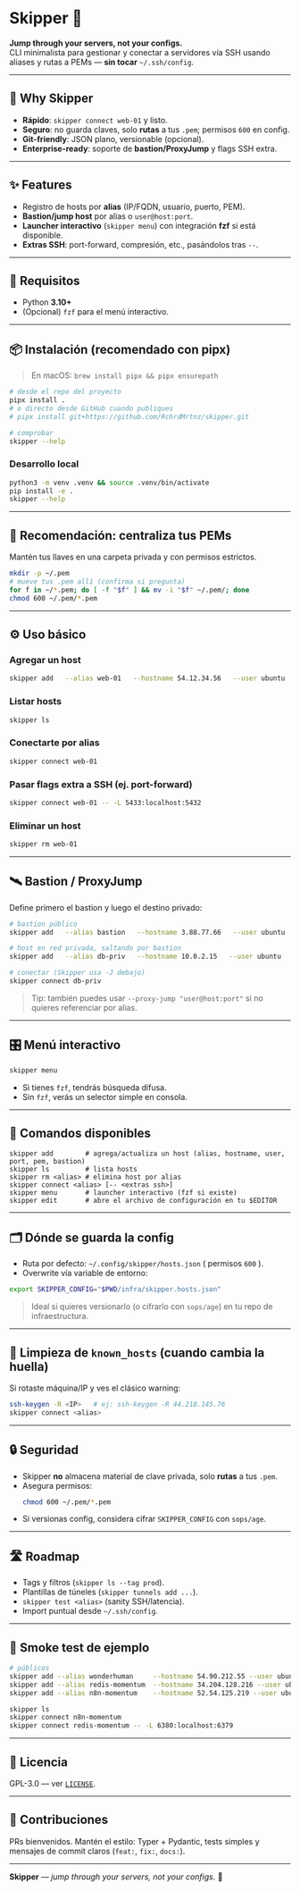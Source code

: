 # Skipper 🛶  
**Jump through your servers, not your configs.**  
CLI minimalista para gestionar y conectar a servidores vía SSH usando aliases y rutas a PEMs — **sin tocar** `~/.ssh/config`.

---

## 🚀 Why Skipper
- **Rápido**: `skipper connect web-01` y listo.
- **Seguro**: no guarda claves, solo **rutas** a tus `.pem`; permisos `600` en config.
- **Git-friendly**: JSON plano, versionable (opcional).
- **Enterprise-ready**: soporte de **bastion/ProxyJump** y flags SSH extra.

---

## ✨ Features
- Registro de hosts por **alias** (IP/FQDN, usuario, puerto, PEM).
- **Bastion/jump host** por alias o `user@host:port`.
- **Launcher interactivo** (`skipper menu`) con integración **fzf** si está disponible.
- **Extras SSH**: port-forward, compresión, etc., pasándolos tras `--`.

---

## 🧩 Requisitos
- Python **3.10+**
- (Opcional) `fzf` para el menú interactivo.

---

## 📦 Instalación (recomendado con pipx)
> En macOS: `brew install pipx && pipx ensurepath`

```bash
# desde el repo del proyecto
pipx install .
# o directo desde GitHub cuando publiques
# pipx install git+https://github.com/RchrdMrtnz/skipper.git

# comprobar
skipper --help
```

### Desarrollo local
```bash
python3 -m venv .venv && source .venv/bin/activate
pip install -e .
skipper --help
```

---

## 🔐 Recomendación: centraliza tus PEMs
Mantén tus llaves en una carpeta privada y con permisos estrictos.

```bash
mkdir -p ~/.pem
# mueve tus .pem allí (confirma si pregunta)
for f in ~/*.pem; do [ -f "$f" ] && mv -i "$f" ~/.pem/; done
chmod 600 ~/.pem/*.pem
```

---

## ⚙️ Uso básico

### Agregar un host
```bash
skipper add   --alias web-01   --hostname 54.12.34.56   --user ubuntu   --pem ~/.pem/web-01.pem
```

### Listar hosts
```bash
skipper ls
```

### Conectarte por alias
```bash
skipper connect web-01
```

### Pasar flags extra a SSH (ej. port-forward)
```bash
skipper connect web-01 -- -L 5433:localhost:5432
```

### Eliminar un host
```bash
skipper rm web-01
```

---

## 🛰️ Bastion / ProxyJump
Define primero el bastion y luego el destino privado:

```bash
# bastion público
skipper add   --alias bastion   --hostname 3.88.77.66   --user ubuntu   --pem ~/.pem/bastion.pem

# host en red privada, saltando por bastion
skipper add   --alias db-priv   --hostname 10.0.2.15   --user ubuntu   --pem ~/.pem/db.pem   --bastion bastion

# conectar (Skipper usa -J debajo)
skipper connect db-priv
```

> Tip: también puedes usar `--proxy-jump "user@host:port"` si no quieres referenciar por alias.

---

## 🎛️ Menú interactivo
```bash
skipper menu
```
- Si tienes `fzf`, tendrás búsqueda difusa.
- Sin `fzf`, verás un selector simple en consola.

---

## 🧰 Comandos disponibles
```text
skipper add        # agrega/actualiza un host (alias, hostname, user, port, pem, bastion)
skipper ls         # lista hosts
skipper rm <alias> # elimina host por alias
skipper connect <alias> [-- <extras ssh>]
skipper menu       # launcher interactivo (fzf si existe)
skipper edit       # abre el archivo de configuración en tu $EDITOR
```

---

## 🗂️ Dónde se guarda la config
- Ruta por defecto: `~/.config/skipper/hosts.json` ( permisos `600` ).
- Overwrite vía variable de entorno:
```bash
export SKIPPER_CONFIG="$PWD/infra/skipper.hosts.json"
```
> Ideal si quieres versionarlo (o cifrarlo con `sops/age`) en tu repo de infraestructura.

---

## 🧹 Limpieza de `known_hosts` (cuando cambia la huella)
Si rotaste máquina/IP y ves el clásico warning:
```bash
ssh-keygen -R <IP>   # ej: ssh-keygen -R 44.218.145.76
skipper connect <alias>
```

---

## 🔒 Seguridad
- Skipper **no** almacena material de clave privada, solo **rutas** a tus `.pem`.
- Asegura permisos:
  ```bash
  chmod 600 ~/.pem/*.pem
  ```
- Si versionas config, considera cifrar `SKIPPER_CONFIG` con `sops/age`.

---

## 🛣️ Roadmap
- Tags y filtros (`skipper ls --tag prod`).
- Plantillas de túneles (`skipper tunnels add ...`).
- `skipper test <alias>` (sanity SSH/latencia).
- Import puntual desde `~/.ssh/config`.

---

## 🧪 Smoke test de ejemplo
```bash
# públicos
skipper add --alias wonderhuman     --hostname 54.90.212.55 --user ubuntu --pem ~/.pem/wonderhuman.pem
skipper add --alias redis-momentum  --hostname 34.204.128.216 --user ubuntu --pem ~/.pem/redismomentum.pem
skipper add --alias n8n-momentum    --hostname 52.54.125.219 --user ubuntu --pem ~/.pem/rmn8n.pem

skipper ls
skipper connect n8n-momentum
skipper connect redis-momentum -- -L 6380:localhost:6379
```

---

## 📄 Licencia
GPL-3.0 — ver [`LICENSE`](./LICENSE).

---

## 🙌 Contribuciones
PRs bienvenidos. Mantén el estilo: Typer + Pydantic, tests simples y mensajes de commit claros (`feat:`, `fix:`, `docs:`).

---

**Skipper** — _jump through your servers, not your configs._ 🛶
